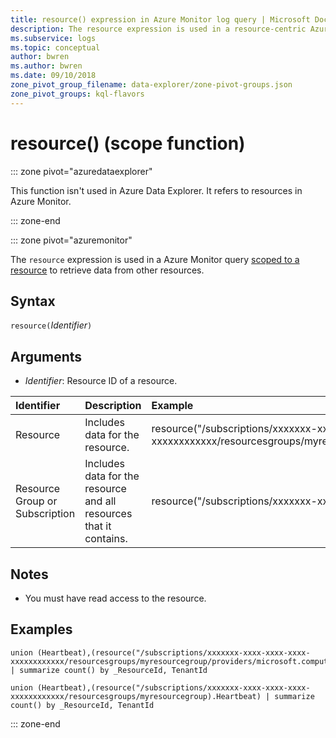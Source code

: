 ```yaml
---
title: resource() expression in Azure Monitor log query | Microsoft Docs
description: The resource expression is used in a resource-centric Azure Monitor log query to retrieve data from multiple resources.
ms.subservice: logs
ms.topic: conceptual
author: bwren
ms.author: bwren
ms.date: 09/10/2018
zone_pivot_group_filename: data-explorer/zone-pivot-groups.json
zone_pivot_groups: kql-flavors
---
```


# resource() (scope function)

::: zone pivot="azuredataexplorer"

This function isn't used in Azure Data Explorer. It refers to resources in Azure Monitor.  

::: zone-end

::: zone pivot="azuremonitor"

The `resource` expression is used in a Azure Monitor query [scoped to a resource](scope.md#query-scope) to retrieve data from other resources. 


## Syntax

`resource(`*Identifier*`)`

## Arguments

- *Identifier*: Resource ID of a resource.

| Identifier | Description | Example
|:---|:---|:---|
| Resource | Includes data for the resource. | resource("/subscriptions/xxxxxxx-xxxx-xxxx-xxxx-xxxxxxxxxxxx/resourcesgroups/myresourcegroup/providers/microsoft.compute/virtualmachines/myvm") |
| Resource Group or Subscription | Includes data for the resource and all resources that it contains.  | resource("/subscriptions/xxxxxxx-xxxx-xxxx-xxxx-xxxxxxxxxxxx/resourcesgroups/myresourcegroup) |


## Notes

* You must have read access to the resource.


## Examples

```Kusto
union (Heartbeat),(resource("/subscriptions/xxxxxxx-xxxx-xxxx-xxxx-xxxxxxxxxxxx/resourcesgroups/myresourcegroup/providers/microsoft.compute/virtualmachines/myvm").Heartbeat) | summarize count() by _ResourceId, TenantId
```
```Kusto
union (Heartbeat),(resource("/subscriptions/xxxxxxx-xxxx-xxxx-xxxx-xxxxxxxxxxxx/resourcesgroups/myresourcegroup).Heartbeat) | summarize count() by _ResourceId, TenantId
```
::: zone-end
